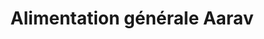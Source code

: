 ---
title: "Alimentation générale Aarav"
url: /maisons-alfort/alimentation-generale-aarav/
shop: commodité
---